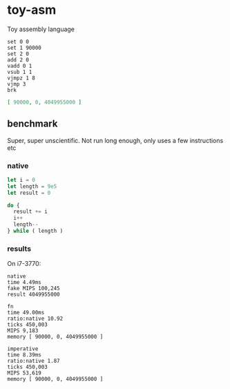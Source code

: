 # toy-asm

Toy assembly language

```
set 0 0
set 1 90000
set 2 0
add 2 0
vadd 0 1
vsub 1 1
vjmpz 1 8
vjmp 3
brk
```

```json
[ 90000, 0, 4049955000 ]
```

## benchmark

Super, super unscientific. Not run long enough, only uses a few instructions etc

### native

```js
let i = 0
let length = 9e5
let result = 0

do {
  result += i
  i++
  length--
} while ( length )
```

### results

On i7-3770:

```
native
time 4.49ms
fake MIPS 100,245
result 4049955000

fn
time 49.00ms
ratio:native 10.92
ticks 450,003
MIPS 9,183
memory [ 90000, 0, 4049955000 ]

imperative
time 8.39ms
ratio:native 1.87
ticks 450,003
MIPS 53,619
memory [ 90000, 0, 4049955000 ]
```